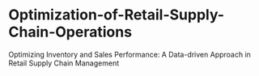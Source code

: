 # Optimization-of-Retail-Supply-Chain-Operations
Optimizing Inventory and Sales Performance: A Data-driven Approach in Retail Supply Chain Management
